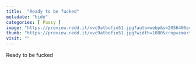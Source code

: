 ```yaml
---
title:  "Ready to be fucked"
metadate: "hide"
categories: [ Pussy ]
image: "https://preview.redd.it/xvc9atbofio51.jpg?auto=webp&s=2056406e4ebdafda115256122d15bc8a6dd0fbf0"
thumb: "https://preview.redd.it/xvc9atbofio51.jpg?width=1080&crop=smart&auto=webp&s=4e59cc5a8570432103ec264b95a9ada295902187"
visit: ""
---
```

Ready to be fucked
